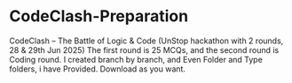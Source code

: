 # CodeClash-Preparation
CodeClash – The Battle of Logic &amp; Code (UnStop hackathon with 2 rounds, 28 &amp; 29th Jun 2025) The first round is 25 MCQs, and the second round is Coding round.
I created branch by branch, and Even Folder and Type folders, i have Provided. Download as you want.

